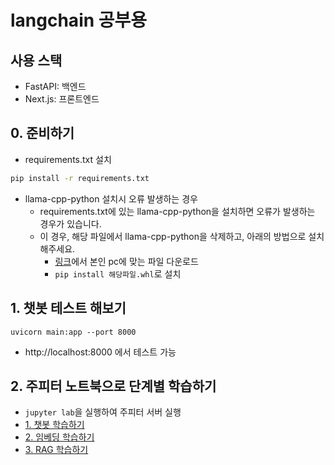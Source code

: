 # langchain 공부용

## 사용 스택
- FastAPI: 백엔드
- Next.js: 프론트엔드

## 0. 준비하기
- requirements.txt 설치
```bash
pip install -r requirements.txt
```

- llama-cpp-python 설치시 오류 발생하는 경우
  - requirements.txt에 있는 llama-cpp-python을 설치하면 오류가 발생하는 경우가 있습니다.
  - 이 경우, 해당 파일에서 llama-cpp-python을 삭제하고, 아래의 방법으로 설치해주세요.
    - [링크](https://github.com/abetlen/llama-cpp-python/releases/tag/v0.2.28)에서 본인 pc에 맞는 파일 다운로드
    - `pip install 해당파일.whl`로 설치

## 1. 챗봇 테스트 해보기

```
uvicorn main:app --port 8000
```
- http://localhost:8000 에서 테스트 가능

## 2. 주피터 노트북으로 단계별 학습하기
- `jupyter lab`을 실행하여 주피터 서버 실행
- [1. 챗봇 학습하기](1_chatbot.ipynb)
- [2. 임베딩 학습하기](2_embedding.ipynb)
- [3. RAG 학습하기](3_rag.ipynb)